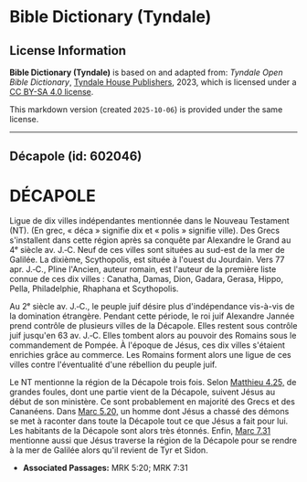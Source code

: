 # Bible Dictionary (Tyndale)

## License Information

**Bible Dictionary (Tyndale)** is based on and adapted from: _Tyndale Open Bible Dictionary_, [Tyndale House Publishers](https://tyndaleopenresources.com/), 2023, which is licensed under a [CC BY-SA 4.0 license](https://creativecommons.org/licenses/by-sa/4.0/legalcode.en).

This markdown version (created `2025-10-06`) is provided under the same license.



--------------------------------

## Décapole (id: 602046)

DÉCAPOLE
========

Ligue de dix villes indépendantes mentionnée dans le Nouveau Testament (NT). (En grec, « déca » signifie dix et « polis » signifie ville). Des Grecs s'installent dans cette région après sa conquête par Alexandre le Grand au 4ᵉ siècle av. J.‑C. Neuf de ces villes sont situées au sud\-est de la mer de Galilée. La dixième, Scythopolis, est située à l'ouest du Jourdain. Vers 77 apr. J.‑C., Pline l'Ancien, auteur romain, est l'auteur de la première liste connue de ces dix villes : Canatha, Damas, Dion, Gadara, Gerasa, Hippo, Pella, Philadelphie, Rhaphana et Scythopolis.

Au 2ᵉ siècle av. J.‑C., le peuple juif désire plus d'indépendance vis\-à\-vis de la domination étrangère. Pendant cette période, le roi juif Alexandre Jannée prend contrôle de plusieurs villes de la Décapole. Elles restent sous contrôle juif jusqu'en 63 av. J.‑C. Elles tombent alors au pouvoir des Romains sous le commandement de Pompée. À l'époque de Jésus, ces dix villes s'étaient enrichies grâce au commerce. Les Romains forment alors une ligue de ces villes contre l'éventualité d'une rébellion du peuple juif.

Le NT mentionne la région de la Décapole trois fois. Selon [Matthieu 4\.25,](https://ref.ly/Matt4:25) de grandes foules, dont une partie vient de la Décapole, suivent Jésus au début de son ministère. Ce sont probablement en majorité des Grecs et des Cananéens. Dans [Marc 5\.20,](https://ref.ly/Mark5:20) un homme dont Jésus a chassé des démons se met à raconter dans toute la Décapole tout ce que Jésus a fait pour lui. Les habitants de la Décapole sont alors très étonnés. Enfin, [Marc 7\.31](https://ref.ly/Mark7:31) mentionne aussi que Jésus traverse la région de la Décapole pour se rendre à la mer de Galilée alors qu'il revient de Tyr et Sidon.

* **Associated Passages:** MRK 5:20; MRK 7:31

